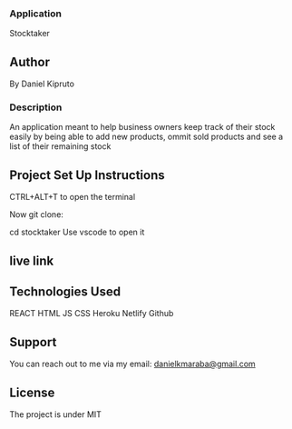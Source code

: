 ###  Application
Stocktaker

## Author
By Daniel Kipruto

### Description
An application meant to help business owners keep track of their stock easily by being able to add new products, ommit sold products and see a list of their remaining stock

## Project Set Up Instructions
CTRL+ALT+T to open the terminal

Now git clone:

cd stocktaker
Use vscode to open it

## live link

## Technologies Used
REACT
HTML
JS
CSS
Heroku
Netlify
Github

## Support
You can reach out to me via my email: danielkmaraba@gmail.com

## License
The project is under MIT



